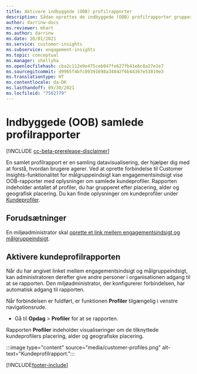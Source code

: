 ```yaml
---
title: Aktivere indbyggede (OOB) profilrapporter
description: Sådan oprettes de indbyggede (OOB) profilrapporter grupperet efter køn, område, alder og oprindelsesområde.
author: darrinw-docs
ms.reviewer: mhart
ms.author: darrinw
ms.date: 10/01/2021
ms.service: customer-insights
ms.subservice: engagement-insights
ms.topic: conceptual
ms.manager: shellyha
ms.openlocfilehash: cba2c112e9e475ceb047fe627fb41e6c8a27e1e7
ms.sourcegitcommit: d9965f4bfc09391698a34042f6b44367e53819e3
ms.translationtype: HT
ms.contentlocale: da-DK
ms.lasthandoff: 09/30/2021
ms.locfileid: "7582779"
---
```

# <a name="out-of-box-oob-unified-profile-reports"></a>Indbyggede (OOB) samlede profilrapporter

[!INCLUDE [cc-beta-prerelease-disclaimer](includes/cc-beta-prerelease-disclaimer.md)]

En samlet profilrapport er en samling datavisualisering, der hjælper dig med at forstå, hvordan brugere agerer. Ved at oprette forbindelse til Customer Insights-funktionalitet for målgruppeindsigt kan engagementsindsigt vise OOB-rapporter med oplysninger om samlede kundeprofiler. Rapporten indeholder antallet af profiler, du har grupperet efter placering, alder og geografisk placering. Du kan finde oplysninger om kundeprofiler under [Kundeprofiler](../audience-insights/customer-profiles.md).

## <a name="prerequisites"></a>Forudsætninger

En miljøadministrator skal [oprette et link mellem engagementsindsigt og målgruppeindsigt](integrate-audience-insights-engagement-insights.md).

## <a name="enable-the-customer-profile-report"></a>Aktivere kundeprofilrapporten

Når du har angivet linket mellem engagementsindsigt og målgruppeindsigt, kan administratoren derefter give andre personer i organisationen adgang til at se rapporten. Den miljøadministrator, der konfigurerer forbindelsen, har automatisk adgang til rapporten. 

Når forbindelsen er fuldført, er funktionen **Profiler** tilgængelig i venstre navigationsrude. 

- Gå til **Opdag** > **Profiler** for at se rapporten.

Rapporten **Profiler** indeholder visualiseringer om de tilknyttede kundeprofilers placering, alder og geografiske placering.

:::image type="content" source="media/customer-profiles.png" alt-text="Kundeprofilrapport.":::

[!INCLUDE[footer-include](../includes/footer-banner.md)]
